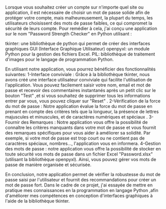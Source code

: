 Lorsque vous souhaitez créer un compte sur n'importe quel site ou application, il est nécessaire de choisir un mot de passe solide afin de protéger votre compte, mais malheureusement, la plupart du temps, les utilisateurs choisissent des mots de passe faibles, ce qui compromet la sécurité de leurs compte.
Pour remédier à cela, j'ai conçu une application sur le nom "Password Strength Checker" en Python utilisant :

tkinter: une bibliothèque de python qui permet de créer des interfaces graphiques GUI (Interface Graphique Utilisateur) 
openpyxl: un module Python pour la gestion des fichiers Excel.
PIL: bibliothèque de traitement d'images pour le langage de programmation Python.

En utilisant notre application, vous pourrez bénéficier des fonctionnalités suivantes:
1-Interface conviviale : Grâce à la bibliothèque tkinter, nous avons créé une interface utilisateur conviviale qui facilite l'utilisation de l'application. Vous pouvez facilement saisir votre nom, email et mot de passe et recevoir des commentaires instantanés après un petit clic sur le bouton "Test" ,et si vous souhaitez de supprimer tous les informations entrer par vous, vous pouvez cliquer sur "Reset" .
2-Vérification de la force du mot de passe : Notre application évalue la force du mot de passe en prenant en compte des critères tels que la longueur, la présence de lettres majuscules et minuscules, et de caractères numériques et spéciaux .
3-Fournir des Remarques : Notre application vous offre la possibilité de connaître les critères manquants dans votre mot de passe et vous fournit des remarques spécifiques pour vous aider à améliorer sa solidité. 
Par exemple, si votre mot de passe est trop court ou ne contient pas de caractères spéciaux, nombres..., l'application vous en informera.
4-Gestion des mots de passe : notre application vous offre la possibilité de stocker en toute sécurité vos mots de passe dans un fichier Excel "Password.xlsx" (utilisant la bibliothèque openpyxl). Ainsi, vous pouvez gérer vos mots de passe de manière organisée et sécurisée.

En conclusion, notre application permet de vérifier la robustesse du mot de passe saisi par l'utilisateur et fournit des recommandations pour créer un mot de passe fort.
Dans le cadre de ce projet, j'ai essayée de mettre en pratique mes connaissances en la programmation en langage Python ,afin d'améliorer mes compétences en conception d'interfaces graphiques à l'aide de la bibliothèque tkinter.
